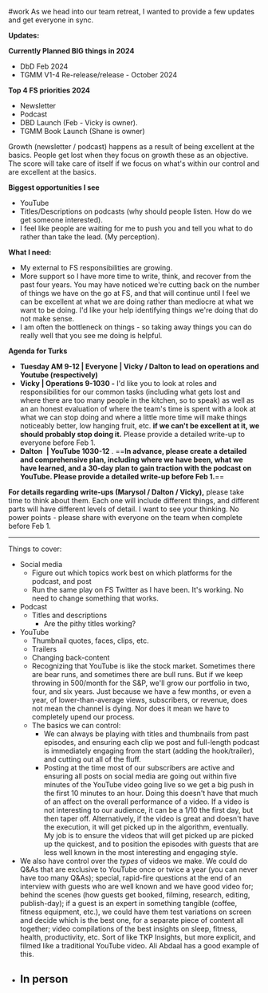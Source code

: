 
#work 
As we head into our team retreat, I wanted to provide a few updates and get everyone in sync. 

**Updates:**

**Currently Planned BIG things in 2024**

- DbD Feb 2024
- TGMM V1-4 Re-release/release - October 2024

**Top 4 FS priorities 2024**

- Newsletter 
- Podcast
- DBD Launch (Feb - Vicky is owner). 
- TGMM Book Launch (Shane is owner) 

Growth (newsletter / podcast) happens as a result of being excellent at the basics. People get lost when they focus on growth these as an objective. The score will take care of itself if we focus on what's within our control and are excellent at the basics. 

**Biggest opportunities I see**

- YouTube
- Titles/Descriptions on podcasts (why should people listen. How do we get someone interested). 
- I feel like people are waiting for me to push you and tell you what to do rather than take the lead. (My perception). 

**What I need:**

- My external to FS responsibilities are growing. 
- More support so I have more time to write, think, and recover from the past four years. You may have noticed we're cutting back on the number of things we have on the go at FS, and that will continue until I feel we can be excellent at what we are doing rather than mediocre at what we want to be doing. I'd like your help identifying things we're doing that do not make sense. 
- I am often the bottleneck on things - so taking away things you can do really well that you see me doing is helpful. 

**Agenda for Turks**

- **Tuesday AM 9-12 | Everyone | Vicky / Dalton to lead on operations and Youtube (respectively)**
- **Vicky | Operations 9-1030 -** I'd like you to look at roles and responsibilities for our common tasks (including what gets lost and where there are too many people in the kitchen, so to speak) as well as an an honest evaluation of where the team's time is spent with a look at what we can stop doing and where a little more time will make things noticeably better, low hanging fruit, etc. **if we can't be excellent at it, we should probably stop doing it.** Please provide a detailed write-up to everyone before Feb 1.
- **Dalton**  **| YouTube 1030-12** . ==**In advance, please create a detailed and comprehensive plan, including where we have been, what we have learned, and a 30-day plan to gain traction with the podcast on YouTube. Please provide a detailed write-up before Feb 1.**==   

**For details regarding write-ups (Marysol / Dalton / Vicky),** please take time to think about them. Each one will include different things, and different parts will have different levels of detail. I want to see your thinking. No power points - please share with everyone on the team when complete before Feb 1.

---

Things to cover:
- Social media
	- Figure out which topics work best on which platforms for the podcast, and post
	- Run the same play on FS Twitter as I have been. It's working. No need to change something that works.
- Podcast
	- Titles and descriptions
		- Are the pithy titles working? 
- YouTube
	- Thumbnail quotes, faces, clips, etc.
	- Trailers
	- Changing back-content
	- Recognizing that YouTube is like the stock market. Sometimes there are bear runs, and sometimes there are bull runs. But if we keep throwing in 500/month for the S&P, we'll grow our portfolio in two, four, and six years. Just because we have a few months, or even a year, of lower-than-average views, subscribers, or revenue, does not mean the channel is dying. Nor does it mean we have to completely upend our process. 
	- The basics we can control:
		- We can always be playing with titles and thumbnails from past episodes, and ensuring each clip we post and full-length podcast is immediately engaging from the start (adding the hook/trailer), and cutting out all of the fluff.
		- Posting at the time most of our subscribers are active and ensuring all posts on social media are going out within five minutes of the YouTube video going live so we get a big push in the first 10 minutes to an hour. Doing this doesn't have that much of an affect on the overall performance of a video. If a video is not interesting to our audience, it can be a 1/10 the first day, but then taper off. Alternatively, if the video is great and doesn't have the execution, it will get picked up in the algorithm, eventually. My job is to ensure the videos that will get picked up are picked up the quickest, and to position the episodes with guests that are less well known in the most interesting and engaging style.
- We also have control over the *types* of videos we make. We could do Q&As that are exclusive to YouTube once or twice a year (you can never have too many Q&As); special, rapid-fire questions at the end of an interview with guests who are well known and we have good video for; behind the scenes (how guests get booked, filming, research, editing, publish-day); if a guest is an expert in something tangible (coffee, fitness equipment, etc.), we could have them test variations on screen and decide which is the best one, for a separate piece of content all together; video compilations of the best insights on sleep, fitness, health, productivity, etc. Sort of like TKP Insights, but more explicit, and filmed like a traditional YouTube video. Ali Abdaal has a good example of this.
- In person
	- 